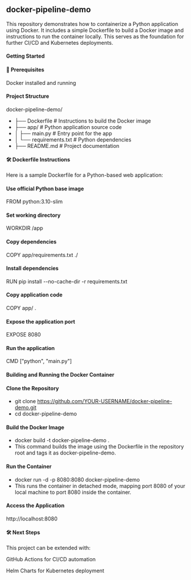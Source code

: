 ## docker-pipeline-demo

This repository demonstrates how to containerize a Python application using Docker. It includes a simple Dockerfile to build a Docker image and instructions to run the container locally. 
This serves as the foundation for further CI/CD and Kubernetes deployments.


#### Getting Started

#### 🔧 Prerequisites
Docker installed and running


#### Project Structure
docker-pipeline-demo/
- ├── Dockerfile        # Instructions to build the Docker image
- ├── app/              # Python application source code
- │   ├── main.py       # Entry point for the app
- │   └── requirements.txt # Python dependencies
- ├── README.md         # Project documentation

#### 🛠 Dockerfile Instructions 
Here is a sample Dockerfile for a Python-based web application:

#### Use official Python base image
FROM python:3.10-slim

#### Set working directory
WORKDIR /app

#### Copy dependencies
COPY app/requirements.txt ./

#### Install dependencies
RUN pip install --no-cache-dir -r requirements.txt

#### Copy application code
COPY app/ .

#### Expose the application port
EXPOSE 8080

#### Run the application
CMD ["python", "main.py"]

#### Building and Running the Docker Container

#### Clone the Repository
- git clone https://github.com/YOUR-USERNAME/docker-pipeline-demo.git
- cd docker-pipeline-demo

#### Build the Docker Image
- docker build -t docker-pipeline-demo .
- This command builds the image using the Dockerfile in the repository root and tags it as docker-pipeline-demo.

#### Run the Container
- docker run -d -p 8080:8080 docker-pipeline-demo
- This runs the container in detached mode, mapping port 8080 of your local machine to port 8080 inside the container.

#### Access the Application
 http://localhost:8080


 #### 🛠 Next Steps

This project can be extended with:

GitHub Actions for CI/CD automation

Helm Charts for Kubernetes deployment


 
